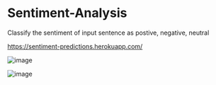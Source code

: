 # Sentiment-Analysis

Classify the sentiment of input sentence as postive, negative, neutral

https://sentiment-predictions.herokuapp.com/

![image](https://user-images.githubusercontent.com/67475451/128623211-61ef4199-390e-4486-80fd-9114967c142b.png)

![image](https://user-images.githubusercontent.com/67475451/128623214-da1f2252-89e0-48dc-a3ed-aaf4d7a10090.png)
